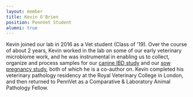 ```yaml
---
layout: member
title: Kevin O'Brien
position: PennVet Student
alumni: true
---
```


Kevin joined our lab in 2016 as a Vet student (Class of '19).  Over the course of about 2 years, Kevin worked in the lab on some of our early veterinary microbiome work, and he was instrumental in enabling us to collect, organize and process samples for our [canine IBD study](https://microbiomejournal.biomedcentral.com/articles/10.1186/s40168-019-0740-4) and our [sow pregnancy study](https://microbiomejournal.biomedcentral.com/articles/10.1186/s40168-021-01089-8), both of which he is a co-author on. Kevin completed his veterinary pathology residency at the Royal Veterinary College in London, and then returned to PennVet as a Comparative & Laboratory Animal Pathology Fellow.